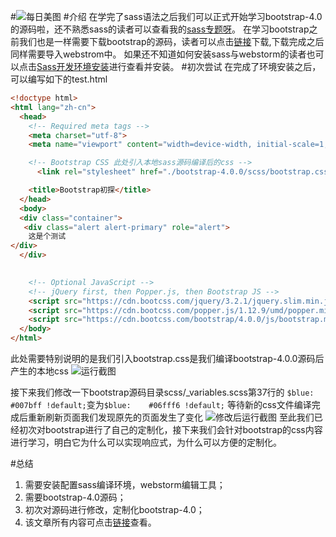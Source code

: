 #![每日美图](https://upload-images.jianshu.io/upload_images/13419832-b28223719a47c5d9.jpg?imageMogr2/auto-orient/strip%7CimageView2/2/w/1240)
#介绍
在学完了sass语法之后我们可以正式开始学习bootstrap-4.0的源码啦，还不熟悉sass的读者可以查看我的[sass专题呀](https://www.jianshu.com/c/9c1d5608c810)。
在学习bootstrap之前我们也是一样需要下载bootstrap的源码，读者可以点击[链接](https://codeload.github.com/twbs/bootstrap/zip/v4.0.0)下载,下载完成之后同样需要导入webstrom中。
如果还不知道如何安装sass与webstorm的读者也可以点击[Sass开发环境安装](https://www.jianshu.com/p/7c9aa05782e6)进行查看并安装。
#初次尝试
在完成了环境安装之后，可以编写如下的test.html
```html
<!doctype html>
<html lang="zh-cn">
  <head>
    <!-- Required meta tags -->
    <meta charset="utf-8">
    <meta name="viewport" content="width=device-width, initial-scale=1, shrink-to-fit=no">

    <!-- Bootstrap CSS 此处引入本地sass源码编译后的css -->
	  <link rel="stylesheet" href="./bootstrap-4.0.0/scss/bootstrap.css">  

    <title>Bootstrap初探</title>
  </head>
  <body>
  <div class="container">
   <div class="alert alert-primary" role="alert">
    这是个测试
</div>
  </div>
   

    <!-- Optional JavaScript -->
    <!-- jQuery first, then Popper.js, then Bootstrap JS -->
    <script src="https://cdn.bootcss.com/jquery/3.2.1/jquery.slim.min.js" integrity="sha384-KJ3o2DKtIkvYIK3UENzmM7KCkRr/rE9/Qpg6aAZGJwFDMVNA/GpGFF93hXpG5KkN" crossorigin="anonymous"></script>
    <script src="https://cdn.bootcss.com/popper.js/1.12.9/umd/popper.min.js" integrity="sha384-ApNbgh9B+Y1QKtv3Rn7W3mgPxhU9K/ScQsAP7hUibX39j7fakFPskvXusvfa0b4Q" crossorigin="anonymous"></script>
    <script src="https://cdn.bootcss.com/bootstrap/4.0.0/js/bootstrap.min.js" integrity="sha384-JZR6Spejh4U02d8jOt6vLEHfe/JQGiRRSQQxSfFWpi1MquVdAyjUar5+76PVCmYl" crossorigin="anonymous"></script>
  </body>
</html>
```
此处需要特别说明的是我们引入bootstrap.css是我们编译bootstrap-4.0.0源码后产生的本地css
![运行截图](https://upload-images.jianshu.io/upload_images/13419832-6738731cdbfd5385.png?imageMogr2/auto-orient/strip%7CimageView2/2/w/1240)

接下来我们修改一下bootstrap源码目录scss/_variables.scss第37行的
`$blue:    #007bff !default;`变为`$blue:    #06fff6 !default;`
等待新的css文件编译完成后重新刷新页面我们发现原先的页面发生了变化
![修改后运行截图](https://upload-images.jianshu.io/upload_images/13419832-4021cd378bf25fad.png?imageMogr2/auto-orient/strip%7CimageView2/2/w/1240)
至此我们已经初次对bootstrap进行了自己的定制化，接下来我们会针对bootstrap的css内容进行学习，明白它为什么可以实现响应式，为什么可以方便的定制化。

#总结
1. 需要安装配置sass编译环境，webstorm编辑工具；
2. 需要bootstrap-4.0源码；
3. 初次对源码进行修改，定制化bootstrap-4.0；
4. 该文章所有内容可点击[链接](https://github.com/OnlyPiglet/bootstrap4/tree/master/20190212)查看。
